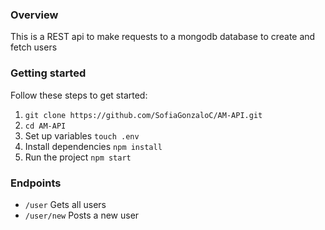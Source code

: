 ### Overview
This is a REST api to make requests to a mongodb database to create and fetch users

### Getting started
Follow these steps to get started:
1. `git clone https://github.com/SofiaGonzaloC/AM-API.git`
2. `cd AM-API`
3. Set up variables
	`touch .env`
4. Install dependencies
	`npm install`
5. Run the project
	`npm start`

### Endpoints
- `/user` Gets all users
- `/user/new` Posts a new user
